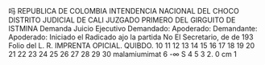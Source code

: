 吗
REPUBLICA DE COLOMBIA
INTENDENCIA NACIONAL DEL CHOCO
DISTRITO JUDICIAL DE CALI
JUZGADO PRIMERO DEL GIRGUITO DE ISTMINA
Demanda
Juicio Ejecutivo
Demandado:
Apoderado:
Demandante:
Apoderado:
Iniciado el
Radicado ajo la partida No
El Secretario,
de
de 193
Folio
del L. R.
IMPRENTA OPICIAL. QUIBDO.
10 11 12 13 14 15 16 17 18 19 20 21 22 23 24 25 26 27 28 29 30
malamiumimat
6
-∞
S
4 5
3
2.
0 cm 1